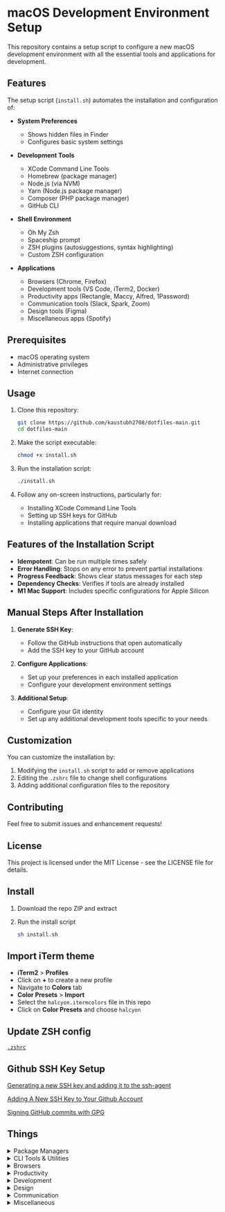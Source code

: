 # macOS Development Environment Setup

This repository contains a setup script to configure a new macOS development environment with all the essential tools and applications for development.

## Features

The setup script (`install.sh`) automates the installation and configuration of:

- **System Preferences**
  - Shows hidden files in Finder
  - Configures basic system settings

- **Development Tools**
  - XCode Command Line Tools
  - Homebrew (package manager)
  - Node.js (via NVM)
  - Yarn (Node.js package manager)
  - Composer (PHP package manager)
  - GitHub CLI

- **Shell Environment**
  - Oh My Zsh
  - Spaceship prompt
  - ZSH plugins (autosuggestions, syntax highlighting)
  - Custom ZSH configuration

- **Applications**
  - Browsers (Chrome, Firefox)
  - Development tools (VS Code, iTerm2, Docker)
  - Productivity apps (Rectangle, Maccy, Alfred, 1Password)
  - Communication tools (Slack, Spark, Zoom)
  - Design tools (Figma)
  - Miscellaneous apps (Spotify)

## Prerequisites

- macOS operating system
- Administrative privileges
- Internet connection

## Usage

1. Clone this repository:
   ```bash
   git clone https://github.com/kaustubh2708/dotfiles-main.git
   cd dotfiles-main
   ```

2. Make the script executable:
   ```bash
   chmod +x install.sh
   ```

3. Run the installation script:
   ```bash
   ./install.sh
   ```

4. Follow any on-screen instructions, particularly for:
   - Installing XCode Command Line Tools
   - Setting up SSH keys for GitHub
   - Installing applications that require manual download

## Features of the Installation Script

- **Idempotent**: Can be run multiple times safely
- **Error Handling**: Stops on any error to prevent partial installations
- **Progress Feedback**: Shows clear status messages for each step
- **Dependency Checks**: Verifies if tools are already installed
- **M1 Mac Support**: Includes specific configurations for Apple Silicon

## Manual Steps After Installation

1. **Generate SSH Key**:
   - Follow the GitHub instructions that open automatically
   - Add the SSH key to your GitHub account

2. **Configure Applications**:
   - Set up your preferences in each installed application
   - Configure your development environment settings

3. **Additional Setup**:
   - Configure your Git identity
   - Set up any additional development tools specific to your needs

## Customization

You can customize the installation by:

1. Modifying the `install.sh` script to add or remove applications
2. Editing the `.zshrc` file to change shell configurations
3. Adding additional configuration files to the repository

## Contributing

Feel free to submit issues and enhancement requests!

## License

This project is licensed under the MIT License - see the LICENSE file for details.

## Install

1. Download the repo ZIP and extract

2. Run the install script

   ```bash
   sh install.sh
   ```

## Import iTerm theme

- **iTerm2** > **Profiles**
- Click on **+** to create a new profile
- Navigate to **Colors** tab
- **Color Presets** > **Import**
- Select the `halcyon.itermcolors` file in this repo
- Click on **Color Presets** and choose `halcyon`

## Update ZSH config

[`.zshrc`](/.zshrc)

## Github SSH Key Setup

[Generating a new SSH key and adding it to the ssh-agent](https://help.github.com/articles/generating-a-new-ssh-key-and-adding-it-to-the-ssh-agent/)

[Adding A New SSH Key to Your Github Account](https://help.github.com/articles/adding-a-new-ssh-key-to-your-github-account/)

[Signing GitHub commits with GPG](https://docs.github.com/en/authentication/managing-commit-signature-verification/signing-commits)

## Things

<details>
<summary>Package Managers</summary>

- [NVM](https://github.com/creationix/nvm/)
- [Yarn](https://yarnpkg.com/en/)
- [Homebrew](http://brew.sh/)

</details>

<details>
<summary>CLI Tools & Utilities</summary>

- [XCode Command Line Tools](https://developer.apple.com/xcode/downloads/)
- [ZSH](https://github.com/robbyrussell/oh-my-zsh/wiki/Installing-ZSH)
- [Oh My Zsh](https://github.com/robbyrussell/oh-my-zsh)
- [Spaceship Prompt for ZSH](https://github.com/spaceship-prompt/spaceship-prompt#oh-my-zsh)
- [Trash](https://github.com/sindresorhus/trash-cli)
- [zsh-syntax-highlighting](https://github.com/zsh-users/zsh-syntax-highlighting)
- [zsh-autosuggestions](https://github.com/zsh-users/zsh-autosuggestions)
- [zsh-completions](https://github.com/zsh-users/zsh-completions)
- [zsh-you-should-use](https://github.com/MichaelAquilina/zsh-you-should-use)
- [rupa's z](https://github.com/rupa/z/)

</details>

<details>
<summary>Browsers</summary>

- [Chrome](https://www.google.com/chrome/browser/desktop/)
- [Firefox](https://www.mozilla.org/en-US/firefox/new/)

</details>

<details>
<summary>Productivity</summary>

- [Rectangle](https://rectangleapp.com/)
- [Maccy](https://maccy.app/)
- [Raycast](https://www.raycast.com/)
- [1Password](https://1password.com/)
- [Meeting Bar](https://meetingbar.app/)
- [Tick Tick](https://ticktick.com/about/download)
- [Notion](https://www.notion.so/desktop)

</details>

<details>
<summary>Development</summary>

- [Visual Studio Code](https://code.visualstudio.com/)
- [iTerm2](https://www.iterm2.com/)
- [Postman](https://www.getpostman.com/)
- [Docker](https://docs.docker.com/docker-for-mac/install/)
- [XCode](https://developer.apple.com/xcode/)
- [Transmit](https://apps.apple.com/us/app/transmit-5/id1436522307?mt=12)

</details>

<details>
<summary>Design</summary>

- [Figma](https://www.figma.com/downloads/)

</details>

<details>
<summary>Communication</summary>

- [Slack](https://slack.com/downloads/mac)
- [Spark](https://sparkmailapp.com/)
- [Zoom](https://zoom.us/download)

</details>

<details>
<summary>Miscellaneous</summary>

- [Spotify](https://www.spotify.com/us/download/mac/)
<!-- - [Rocket](http://matthewpalmer.net/rocket/) -->

</details>
